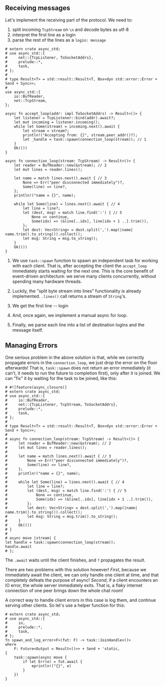 ## Receiving messages

Let's implement the receiving part of the protocol.
We need to:

1. split incoming `TcpStream` on `\n` and decode bytes as utf-8
2. interpret the first line as a login
3. parse the rest of the lines as a  `login: message`

```rust,edition2018
# extern crate async_std;
# use async_std::{
#     net::{TcpListener, ToSocketAddrs},
#     prelude::*,
#     task,
# };
#
# type Result<T> = std::result::Result<T, Box<dyn std::error::Error + Send + Sync>>;
#
use async_std::{
    io::BufReader,
    net::TcpStream,
};

async fn accept_loop(addr: impl ToSocketAddrs) -> Result<()> {
    let listener = TcpListener::bind(addr).await?;
    let mut incoming = listener.incoming();
    while let Some(stream) = incoming.next().await {
        let stream = stream?;
        println!("Accepting from: {}", stream.peer_addr()?);
        let _handle = task::spawn(connection_loop(stream)); // 1
    }
    Ok(())
}

async fn connection_loop(stream: TcpStream) -> Result<()> {
    let reader = BufReader::new(&stream); // 2
    let mut lines = reader.lines();

    let name = match lines.next().await { // 3
        None => Err("peer disconnected immediately")?,
        Some(line) => line?,
    };
    println!("name = {}", name);

    while let Some(line) = lines.next().await { // 4
        let line = line?;
        let (dest, msg) = match line.find(':') { // 5
            None => continue,
            Some(idx) => (&line[..idx], line[idx + 1 ..].trim()),
        };
        let dest: Vec<String> = dest.split(',').map(|name| name.trim().to_string()).collect();
        let msg: String = msg.to_string();
    }
    Ok(())
}
```

1. We use `task::spawn` function to spawn an independent task for working with each client.
   That is, after accepting the client the `accept_loop` immediately starts waiting for the next one.
   This is the core benefit of event-driven architecture: we serve many clients concurrently, without spending many hardware threads.

2. Luckily, the "split byte stream into lines" functionality is already implemented.
   `.lines()` call returns a stream of `String`'s.

3. We get the first line -- login

4. And, once again, we implement a manual async for loop.

5. Finally, we parse each line into a list of destination logins and the message itself.

## Managing Errors

One serious problem in the above solution is that, while we correctly propagate errors in the `connection_loop`, we just drop the error on the floor afterwards!
That is, `task::spawn` does not return an error immediately (it can't, it needs to run the future to completion first), only after it is joined.
We can "fix" it by waiting for the task to be joined, like this:

```rust,edition2018
# #![feature(async_closure)]
# extern crate async_std;
# use async_std::{
#     io::BufReader,
#     net::{TcpListener, TcpStream, ToSocketAddrs},
#     prelude::*,
#     task,
# };
#
# type Result<T> = std::result::Result<T, Box<dyn std::error::Error + Send + Sync>>;
#
# async fn connection_loop(stream: TcpStream) -> Result<()> {
#     let reader = BufReader::new(&stream); // 2
#     let mut lines = reader.lines();
#
#     let name = match lines.next().await { // 3
#         None => Err("peer disconnected immediately")?,
#         Some(line) => line?,
#     };
#     println!("name = {}", name);
#
#     while let Some(line) = lines.next().await { // 4
#         let line = line?;
#         let (dest, msg) = match line.find(':') { // 5
#             None => continue,
#             Some(idx) => (&line[..idx], line[idx + 1 ..].trim()),
#         };
#         let dest: Vec<String> = dest.split(',').map(|name| name.trim().to_string()).collect();
#         let msg: String = msg.trim().to_string();
#     }
#     Ok(())
# }
#
# async move |stream| {
let handle = task::spawn(connection_loop(stream));
handle.await
# };
```

The `.await` waits until the client finishes, and `?` propagates the result.

There are two problems with this solution however!
*First*, because we immediately await the client, we can only handle one client at time, and that completely defeats the purpose of async!
*Second*, if a client encounters an IO error, the whole server immediately exits.
That is, a flaky internet connection of one peer brings down the whole chat room!

A correct way to handle client errors in this case is log them, and continue serving other clients.
So let's use a helper function for this:

```rust,edition2018
# extern crate async_std;
# use async_std::{
#     io,
#     prelude::*,
#     task,
# };
fn spawn_and_log_error<F>(fut: F) -> task::JoinHandle<()>
where
    F: Future<Output = Result<()>> + Send + 'static,
{
    task::spawn(async move {
        if let Err(e) = fut.await {
            eprintln!("{}", e)
        }
    })
}
```
